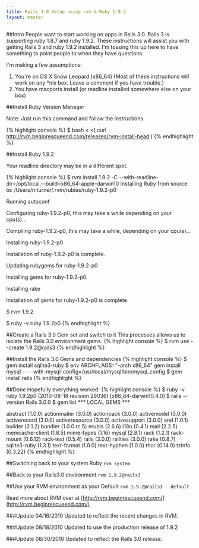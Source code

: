 ```yaml
---
title: Rails 3.0 Setup using rvm & Ruby 1.9.2
layout: master
---
```

##Intro
People want to start working on apps in  Rails 3.0. Rails 3 is supporting ruby 1.8.7 and ruby 1.9.2. These instructions will assist you with getting Rails 3 and ruby 1.9.2 installed. I'm tossing this up here to have something to point people to when they have questions.


I'm making a few assumptions:

1. You're on OS X Snow Leopard (x86_64) (Most of these instructions will work on any \*nix box. Leave a comment if you have trouble.)
2. You have macports install (or readline installed somewhere else on your box)

##Install Ruby Version Manager

<div class="panel">
  Note: Just run this command and follow the instructions.
</div>

{% highlight console %}
$ bash < <( curl http://rvm.beginrescueend.com/releases/rvm-install-head )
{% endhighlight %}

##Install Ruby 1.9.2
<div class="panel">
Your readline directory may be in a different spot.
</div>

{% highlight console %}
$ rvm install 1.9.2 -C --with-readline-dir=/opt/local,--build=x86_64-apple-darwin10
Installing Ruby from source to: /Users/mturner/.rvm/rubies/ruby-1.9.2-p0

Running autoconf

Configuring ruby-1.9.2-p0, this may take a while depending on your cpu(s)...

Compiling ruby-1.9.2-p0, this may take a while, depending on your cpu(s)...

Installing ruby-1.9.2-p0

Installation of ruby-1.9.2-p0 is complete.

Updating rubygems for ruby-1.9.2-p0

Installing gems for ruby-1.9.2-p0.

Installing rake

Installation of gems for ruby-1.9.2-p0 is complete.

$ rvm 1.9.2

$ ruby -v
ruby 1.9.2p0
{% endhighlight %}


##Create a Rails 3.0 Gem set and switch to it
This processes allows us to isolate the Rails 3.0 environment gems.
{% highlight console %}
$ rvm use --create 1.9.2@rails3
{% endhighlight %}


##Install the Rails 3.0 Gems and dependencies
{% highlight console %}
$ gem install sqlite3-ruby
$ env ARCHFLAGS="-arch x86_64" gem install mysql -- --with-mysql-config=/usr/local/mysql/bin/mysql_config
$ gem install rails
{% endhighlight %}


##Done
Hopefully everything worked:
{% highlight console %}
$ ruby -v
  ruby 1.9.2p0 (2010-08-18 revision 29036) [x86_64-darwin10.4.0]
$ rails --version
  Rails 3.0.0
$ gem list
  *** LOCAL GEMS ***

  abstract (1.0.0)
  actionmailer (3.0.0)
  actionpack (3.0.0)
  activemodel (3.0.0)
  activerecord (3.0.0)
  activeresource (3.0.0)
  activesupport (3.0.0)
  arel (1.0.1)
  builder (2.1.2)
  bundler (1.0.0.rc.5)
  erubis (2.6.6)
  i18n (0.4.1)
  mail (2.2.5)
  memcache-client (1.8.5)
  mime-types (1.16)
  mysql (2.8.1)
  rack (1.2.1)
  rack-mount (0.6.12)
  rack-test (0.5.4)
  rails (3.0.0)
  railties (3.0.0)
  rake (0.8.7)
  sqlite3-ruby (1.3.1)
  text-format (1.0.0)
  text-hyphen (1.0.0)
  thor (0.14.0)
  tzinfo (0.3.22)
{% endhighlight %}

##Switching back to your system Ruby
`rvm system`

##Back to your Rails3.0 environment
`rvm 1.9.2@rails3`

##Use your RVM environment as your Default
`rvm 1.9.2@rails3 --default`

Read more about RVM over at [http://rvm.beginrescueend.com/](http://rvm.beginrescueend.com/)

###Update 04/16/2010
Updated to reflect the recent changes in RVM.

###Update 08/18/2010
Updated to use the production release of 1.9.2

###Update 08/30/2010
Updated to reflect the Rails 3.0 release.
